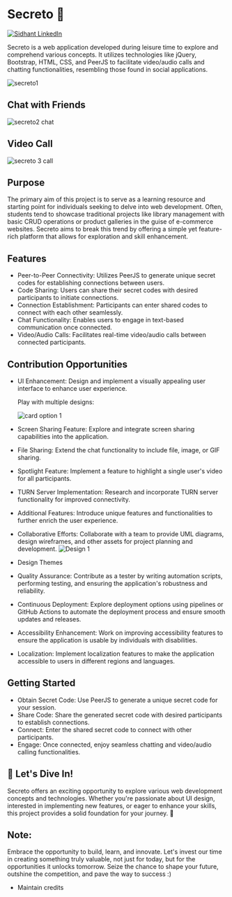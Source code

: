 # Secreto 🤫

[![Sidhant LinkedIn](https://generator9.s3.ap-southeast-2.amazonaws.com/sidhant-linkedin.svg)](https://www.linkedin.com/in/sidhant-pandey01/) 

Secreto is a web application developed during leisure time to explore and comprehend various concepts. It utilizes technologies like jQuery, Bootstrap, HTML, CSS, and PeerJS to facilitate video/audio calls and chatting functionalities, resembling those found in social applications.

![secreto1](https://generator9.s3.ap-southeast-2.amazonaws.com/first.gif)


## Chat with Friends

![secreto2 chat](/assets/second.gif)

## Video Call

![secreto 3 call](/assets/vedio-call-with-friend.gif)

## Purpose

The primary aim of this project is to serve as a learning resource and starting point for individuals seeking to delve into web development. Often, students tend to showcase traditional projects like library management with basic CRUD operations or product galleries in the guise of e-commerce websites. Secreto aims to break this trend by offering a simple yet feature-rich platform that allows for exploration and skill enhancement.

## Features

- Peer-to-Peer Connectivity: Utilizes PeerJS to generate unique secret codes for establishing connections between users.
- Code Sharing: Users can share their secret codes with desired participants to initiate connections.
- Connection Establishment: Participants can enter shared codes to connect with each other seamlessly.
- Chat Functionality: Enables users to engage in text-based communication once connected.
- Video/Audio Calls: Facilitates real-time video/audio calls between connected participants.

## Contribution Opportunities

- UI Enhancement: Design and implement a visually appealing user interface to enhance user experience.

  Play with multiple designs:

  ![card option 1](https://generator9.s3.ap-southeast-2.amazonaws.com/create.png)


- Screen Sharing Feature: Explore and integrate screen sharing capabilities into the application.
- File Sharing: Extend the chat functionality to include file, image, or GIF sharing.
- Spotlight Feature: Implement a feature to highlight a single user's video for all participants.
- TURN Server Implementation: Research and incorporate TURN server functionality for improved connectivity.
- Additional Features: Introduce unique features and functionalities to further enrich the user experience.
- Collaborative Efforts: Collaborate with a team to provide UML diagrams, design wireframes, and other assets for project planning and development.
  ![Design 1](https://generator9.s3.ap-southeast-2.amazonaws.com/Design.png)
- Design Themes
- Quality Assurance: Contribute as a tester by writing automation scripts, performing testing, and ensuring the application's robustness and reliability.
- Continuous Deployment: Explore deployment options using pipelines or GitHub Actions to automate the deployment process and ensure smooth updates and releases.
- Accessibility Enhancement: Work on improving accessibility features to ensure the application is usable by individuals with disabilities.
- Localization: Implement localization features to make the application accessible to users in different regions and languages.

## Getting Started

- Obtain Secret Code: Use PeerJS to generate a unique secret code for your session.
- Share Code: Share the generated secret code with desired participants to establish connections.
- Connect: Enter the shared secret code to connect with other participants.
- Engage: Once connected, enjoy seamless chatting and video/audio calling functionalities.

## 🚀 Let's Dive In!

Secreto offers an exciting opportunity to explore various web development concepts and technologies. Whether you're passionate about UI design, interested in implementing new features, or eager to enhance your skills, this project provides a solid foundation for your journey. 🌟

## Note:

Embrace the opportunity to build, learn, and innovate. Let's invest our time in creating something truly valuable, not just for today, but for the opportunities it unlocks tomorrow. Seize the chance to shape your future, outshine the competition, and pave the way to success :)

- Maintain credits
